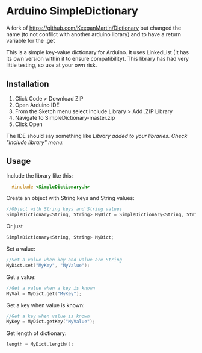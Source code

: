 # Arduino SimpleDictionary

A fork of https://github.com/KeeganMartin/Dictionary but changed the name (to not conflict with another arduino library) and to have a return variable for the .get


This is a simple key-value dictionary for Arduino. It uses LinkedList (It has its own version within it to ensure compatibility). This library has had very little testing, so use at your own risk.

## Installation
1. Click Code > Download ZIP
2. Open Arduino IDE
3. From the Sketch menu select Include Library > Add .ZIP Library
4. Navigate to SimpleDictionary-master.zip
5. Click Open

  The IDE should say something like *Library added to your libraries. Check "Include library" menu.*

## Usage
  Include the library like this:

```cpp
  #include <SimpleDictionary.h>
```
Create an object with String keys and String values:

 ```cpp
 //Object with String keys and String values
 SimpleDictionary<String, String> MyDict = SimpleDictionary<String, String>();
 ```
 Or just
 ```cpp
 SimpleDictionary<String, String> MyDict;
 ```
 Set a value:
 ```cpp
 //Set a value when key and value are String
 MyDict.set("MyKey", "MyValue");
 ```
 
 Get a value:
 ```cpp
 //Get a value when a key is known
 MyVal = MyDict.get("MyKey");
 ```
 
 Get a key when value is known:
 ```cpp
 //Get a key when value is known
 MyKey = MyDict.getKey("MyValue");
 ```
 
 Get length of dictionary:
 ```cpp
 length = MyDict.length();
 ```
